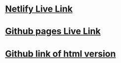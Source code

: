 # [Netlify Live Link](https://dannguyen-moviedatabase.netlify.app/)
# [Github pages Live Link](https://dannguyen9219.github.io/w17d01_moviedatabase/)
# [Github link of html version](https://github.com/dannguyen9219/w17d01_moviedatabase)